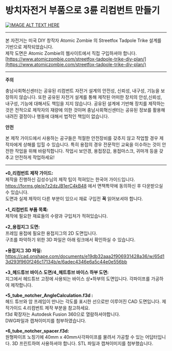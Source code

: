 # 방치자전거 부품으로 3륜 리컴번트 만들기

[![IMAGE ALT TEXT HERE](https://img.youtube.com/vi/EfHd-qzypDQ/0.jpg)](https://www.youtube.com/watch?v=EfHd-qzypDQ)

___
본 자전거는 미국 DIY 창작자 Atomic Zombie 의 Streetfox Tadpole Trike 설계를 기반으로 제작되었습니다.  
제작 도면은 Atomic Zombie의 웹사이트에서 직접 구입하셔야 합니다.  
[https://www.atomiczombie.com/streetfox-tadpole-trike-diy-plan/](https://www.atomiczombie.com/streetfox-tadpole-trike-diy-plan/)  
___
**주의**

충남사회혁신센터는 공유된 리컴번트 자전거 설계의 안전성, 신뢰성, 내구성, 기능을 보장하지 않습니다. 또한 공유된 자전거 설계를 통해 제작된 어떠한 장치의 안성,신뢰성, 내구성, 기능에 대해서도 책임을 지지 않습니다. 공유된 설계에 기반해 장치를 제작하는 것은 전적으로 제작자의 재량에 의한 것이며 충남사회혁신센터는 공유된 정보를 활용해 내려진 결정이나 행동에 대해서 법적인 책임이 없습니다. 

**안전** 

본 제작 가이드에서 사용하는 공구들은 적절한 안전장비를 갖추지 않고 작업할 경우 제작자에게 상해를 입힐 수 있습니다. 특히 용접의 경우 전문적인 교육을 이수하는 것이 안전한 작업을 위해 바람직합니다. 작업시 보안경, 용접장갑, 용접마스크, 귀마개 등을 갖추고 안전하게 작업하세요! 
___

**•0_리컴번트 제작 가이드:**  
제작을 진행하신 김성수님의 제작 팁이 적혀있는 한국어 가이드입니다.  
https://forms.gle/e7z2dzJB1erC4kB48 에서 면책특약에 동의하신 후 다운받으실 수 있습니다.  
도면과 실제 제작이 다른 부분이 있으시 재료 구입전 **꼭** 읽어보셔야 합니다. 

**•1_리컴번트 부품 목록:**  
제작에 필요한 재료들의 수량과 구입처가 적혀있습니다.  

**•2_용접지그 도면:**  
프레임 용접에 필요한 용접지그의 2D 도면입니다.  
구조를 파악하기 위한 3D 파일은 아래 링크에서 확인하실 수 있습니다.  

**•용접지그 3D 파일:**  
https://cad.onshape.com/documents/e19db32aaa2f906931428a36/w/65d13d293f960f246c17134b/e/6adec4346e6a5c44e0e556bb

**•3_헤드튜브 바이스 도면/4_헤트튜브 바이스 하부 도면:**  
지그에서 헤드튜브 고정에 사용되는 바이스 상•하부의 도면입니다. 각파이프를 가공하여 제작합니다.  

**•5_tube_notcher_AngleCalculation.f3d :**  
헤드 튜브와 암 프레임이 만나는 각도를 표시한 선으로만 이루어진 CAD 도면입니다. 제작가이드 4.리컴번트 제작 부분을 참고하세요.  
 f3d 확장자는 Autodesk Fusion 360으로 열람하셔야합니다.  
 DWG파일과 캡쳐이미지를 첨부하였습니다.  

**•6_tube_notcher_spacer.f3d:**  
원형파이프 노칭기에 40mm x 40mm사각파이프를 물려서 가공할 수 있는 어답터입니다. 3D 프린트하여 사용하셔야 합니다. STL 파일과 캡쳐이미지를 첨부했습니다.  





